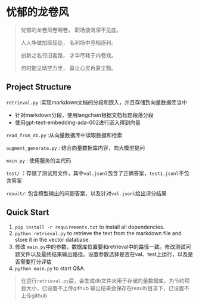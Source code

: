 # 忧郁的龙卷风

>
>忧郁的龙卷风卷啊卷，
>职场漩涡深不见底。
>
>人人争做加班狂徒，
>名利场中竞相逐利。
>
>创新之名行旧套路，
>才华尽耗于内卷戏。
>
>何时能见晴空万里，
>莫让心灵再蒙尘翳。




## Project Structure

`retrieval.py` :实现markdown文档的分段和嵌入，并且存储到向量数据库当中
- 针对markdown分段，使用langchain根据文档标题段落分段
- 使用gpt-text-embedding-ada-002进行嵌入得到向量

`read_from_db.py` :从向量数据库中读取数据和检索

`augment_generate.py` : 结合向量数据库内容，向大模型提问

`main.py` : 使用服务的主代码

`test/` ：存储了测试用文件，其中`val.jsonl`包含了正确答案，`test1.jsonl`不包含答案

`result/`: 包含模型输出的问题答案，以及针对`val.jsonl`给出评分结果

## Quick Start

1. `pip install -r requirements.txt` to install all dependencies.
2. `python retrieval.py` to retrieve the text from the markdown file and store it in the vector database.
3. 修改 `main.py`中的参数，数据库位置要和retrieval中的路径一致。修改测试问题文件以及最终结果输出路径。设置参数选择是否在val、test上运行，以及是否需要打分评估
4. `python main.py`  to start Q&A.

> 在运行`retrieval.py`后，会生成db文件夹用于存储向量数据库，为节约项目大小，已设置不上传github
> 输出结果会保存在result/目录下，已设置不上传github
